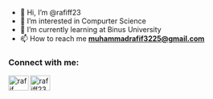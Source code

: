 - 👋 Hi, I’m @rafiff23
- 👀 I’m interested in Compurter Science
- 🌱 I’m currently learning at Binus University
- 📫 How to reach me **muhammadrafif3225@gmail.com**

<h3 align="left">Connect with me:</h3>
<p align="left">
<a href="https://instagram.com/rafiff23" target="blank"><img align="center" src="https://raw.githubusercontent.com/rahuldkjain/github-profile-readme-generator/master/src/images/icons/Social/instagram.svg" alt="rafiff23" height="30" width="40" /></a> 
<a href="https://www.linkedin.com/in/muhammad-rafif-838938232?lipi=urn%3Ali%3Apage%3Ad_flagship3_profile_view_base_contact_details%3BpN%2Bv2guTRiKRAubzRwMCYQ%3D%3D" target= "blank"><img align="left" src="https://raw.githubusercontent.com/yushi1007/yushi1007/main/images/linkedin.svg" alt="rafif" height="30" width="40"/></a>


<!---
rafiff23/rafiff23 is a ✨ special ✨ repository because its `README.md` (this file) appears on your GitHub profile.
You can click the Preview link to take a look at your changes.
--->

